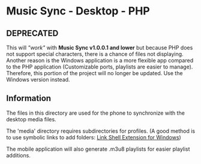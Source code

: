 # Music Sync - Desktop - PHP #

##  DEPRECATED
This will *"work"* with **Music Sync v1.0.0.1 and lower** but because PHP does not support special characters, there is a chance of files not displaying. Another reason is the Windows application is a more flexible app compared to the PHP application (Customizable ports, playlists are easier to manage). Therefore, this portion of the project will no longer be updated. Use the Windows version instead.

## Information

The files in this directory are used for the phone to synchronize with the desktop media files.

The 'media' directory requires subdirectories for profiles. (A good method is to use symbolic links to add folders: [Link Shell Extension for Windows](//schinagl.priv.at/nt/hardlinkshellext/linkshellextension.html))

The mobile application will also generate .m3u8 playlists for easier playlist additions.